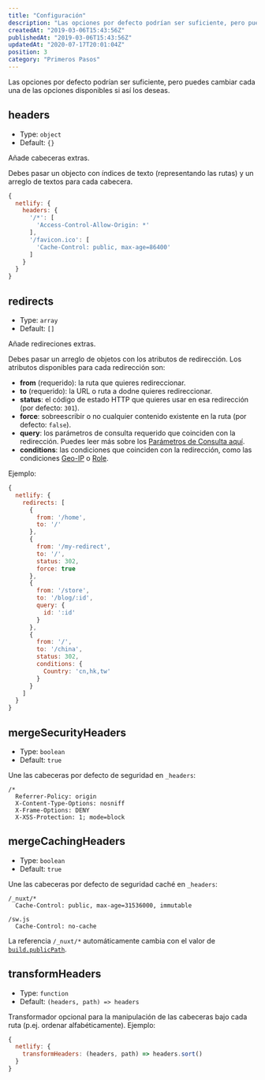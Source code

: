 ```yaml
---
title: "Configuración"
description: "Las opciones por defecto podrían ser suficiente, pero puedes cambiar cada una de las opciones disponibles si así los deseas."
createdAt: "2019-03-06T15:43:56Z"
publishedAt: "2019-03-06T15:43:56Z"
updatedAt: "2020-07-17T20:01:04Z"
position: 3
category: "Primeros Pasos"
---
```


Las opciones por defecto podrían ser suficiente, pero puedes cambiar cada una de las opciones disponibles si así los deseas.

## headers

- Type: `object`
- Default: `{}`

Añade cabeceras extras.

Debes pasar un objecto con índices de texto (representando las rutas) y un arreglo de textos para cada cabecera.

```js
{
  netlify: { 
    headers: {
      '/*': [
        'Access-Control-Allow-Origin: *'
      ],
      '/favicon.ico': [
        'Cache-Control: public, max-age=86400'
      ]
    }
  }
}
```

## redirects

- Type: `array`
- Default: `[]`

Añade redireciones extras.

Debes pasar un arreglo de objetos con los atributos de redirección. Los atributos disponibles para cada redirección son:

- **from** (requerido): la ruta que quieres redireccionar.
- **to** (requerido): la URL o ruta a dodne quieres redireccionar.
- **status**: el código de estado HTTP que quieres usar en esa redirección (por defecto: `301`).
- **force**: sobreescribir o no cualquier contenido existente en la ruta (por defecto: `false`).
- **query**: los parámetros de consulta requerido que coinciden con la redirección. Puedes leer más sobre los [Parámetros de Consulta aquí][netlify-redirects-query-params].
- **conditions**: las condiciones que coinciden con la redirección, como las condiciones [Geo-IP][netlify-redirects-geo-ip] o [Role][netlify-redirects-role].


Ejemplo:

```js
{
  netlify: { 
    redirects: [
      {
        from: '/home',
        to: '/'
      },
      {
        from: '/my-redirect',
        to: '/',
        status: 302,
        force: true
      },
      {
        from: '/store',
        to: '/blog/:id',
        query: {
          id: ':id'
        }
      },
      {
        from: '/',
        to: '/china',
        status: 302,
        conditions: {
          Country: 'cn,hk,tw'
        }
      }
    ]
  }
}
```

## mergeSecurityHeaders

- Type: `boolean`
- Default: `true`

Une las cabeceras por defecto de seguridad en `_headers`:

```text
/*
  Referrer-Policy: origin
  X-Content-Type-Options: nosniff
  X-Frame-Options: DENY
  X-XSS-Protection: 1; mode=block
```

## mergeCachingHeaders

- Type: `boolean`
- Default: `true`

Une las cabeceras por defecto de seguridad caché en `_headers`:

```text
/_nuxt/*
  Cache-Control: public, max-age=31536000, immutable

/sw.js
  Cache-Control: no-cache
```

<docs-alert variant="info">

La referencia  `/_nuxt/*` automáticamente cambia con el valor de [`build.publicPath`][nuxt-docs-build-publicPath].

</docs-alert>


## transformHeaders

- Type: `function`
- Default: `(headers, path) => headers`

Transformador opcional para la manipulación de las cabeceras bajo cada ruta (p.ej. ordenar alfabéticamente). Ejemplo:

```js
{
  netlify: { 
    transformHeaders: (headers, path) => headers.sort()
  }
}

```

[netlify-redirects-query-params]: https://www.netlify.com/docs/redirects/#query-params
[netlify-redirects-geo-ip]: https://www.netlify.com/docs/redirects/#geoip-and-language-based-redirects
[netlify-redirects-role]: https://www.netlify.com/docs/redirects/#role-based-redirect-rules
[nuxt-docs-build-publicPath]: https://nuxtjs.org/api/configuration-build#publicPath

